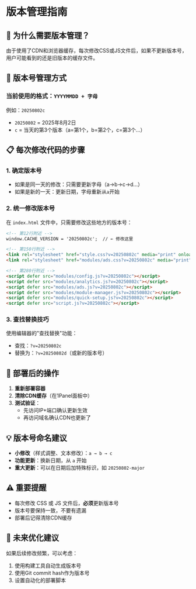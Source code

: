 # 版本管理指南

## 📝 为什么需要版本管理？

由于使用了CDN和浏览器缓存，每次修改CSS或JS文件后，如果不更新版本号，用户可能看到的还是旧版本的缓存文件。

## 🔧 版本号管理方式

### 当前使用的格式：`YYYYMMDD + 字母`

例如：`20250802c`
- `20250802` = 2025年8月2日
- `c` = 当天的第3个版本（a=第1个，b=第2个，c=第3个...）

## 📋 每次修改代码的步骤

### 1. 确定版本号
- 如果是同一天的修改：只需要更新字母（a→b→c→d...）
- 如果是新的一天：更新日期，字母重新从`a`开始

### 2. 统一修改版本号
在 `index.html` 文件中，只需要修改这些地方的版本号：

```html
<!-- 第12行附近 -->
window.CACHE_VERSION = '20250802c';  // ← 修改这里

<!-- 第150行附近 -->
<link rel="stylesheet" href="style.css?v=20250802c" media="print" onload="this.media='all'">
<link rel="stylesheet" href="modules/ads.css?v=20250802c" media="print" onload="this.media='all'">

<!-- 第280行附近 -->
<script defer src="modules/config.js?v=20250802c"></script>
<script defer src="modules/analytics.js?v=20250802c"></script>
<script defer src="modules/ads.js?v=20250802c"></script>
<script defer src="modules/module-manager.js?v=20250802c"></script>
<script defer src="modules/quick-setup.js?v=20250802c"></script>
<script defer src="script.js?v=20250802c"></script>
```

### 3. 查找替换技巧
使用编辑器的"查找替换"功能：
- 查找：`?v=20250802c`
- 替换为：`?v=20250802d`（或新的版本号）

## 🚀 部署后的操作

1. **重新部署容器**
2. **清除CDN缓存**（在1Panel面板中）
3. **测试验证**：
   - 先访问IP+端口确认更新生效
   - 再访问域名确认CDN也更新了

## 💡 版本号命名建议

- **小修改**（样式调整、文本修改）：`a → b → c`
- **功能更新**：换新日期，从 `a` 开始
- **重大更新**：可以在日期后加特殊标识，如 `20250802-major`

## ⚠️ 重要提醒

- 每次修改 CSS 或 JS 文件后，**必须**更新版本号
- 版本号要保持一致，不要有遗漏
- 部署后记得清除CDN缓存

## 🔮 未来优化建议

如果后续修改频繁，可以考虑：
1. 使用构建工具自动生成版本号
2. 使用Git commit hash作为版本号
3. 设置自动化的部署脚本

